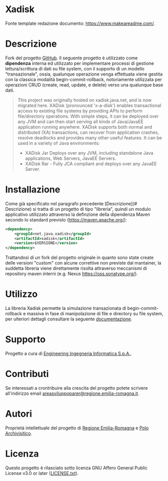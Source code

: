 # Xadisk

Fonte template redazione documento:  https://www.makeareadme.com/.


# Descrizione

Fork del progetto [GitHub](https://github.com/nitin-verma-github/xadisk).
Il seguente progetto è utilizzato come **dipendenza** interna ed utilizzato per implementare processi di gestione lettura/scrittura di dati su file system, con il supporto di un modello "transazionale", ossia, qualunque operazione venga effettuata viene gestita con la classica modalità begin-commit-rollback, notoriamente utilizzata per operazioni CRUD (create, read, update, e delete) verso una qualunque base dati.


>This project was originally hosted on xadisk.java.net, and is now migrated here.
XADisk (pronounced 'x-a-disk') enables transactional access to existing file systems by providing APIs to perform file/directory operations. With simple steps, it can be deployed over any JVM and can then start serving all kinds of Java/JavaEE application running anywhere.
XADisk supports both normal and distributed (XA) transactions, can recover from application crashes, resolve deadlocks and provides many other useful features. It can be used in a variety of Java environments:
> - XADisk Jar  Deploys over any JVM, including standalone Java applications, Web Servers, JavaEE Servers.
> -  XADisk Rar - Fully JCA compliant and deploys over any JavaEE Server. 
    
# Installazione

Come già specificato nel paragrafo precedente [Descrizione](# Descrizione) si tratta di un progetto di tipo "libreria", quindi un modulo applicativo utilizzato attraverso la definzione della dipendenza Maven secondo lo standard previsto (https://maven.apache.org/): 

```xml
<dependency>
    <groupId>net.java.xadisk</groupId>
    <artifactId>xadisk</artifactId>
    <version>$VERSIONE</version>
</dependency>  
```

Trattandosi di un fork del progetto originale in quanto sono state create delle versioni "custom" con alcune correttive non previste dal mantainer, la suddetta libreria viene direttamente risolta attraverso meccanismi di repository maven interni (e.g. Nexus https://oss.sonatype.org/).

# Utilizzo

La libreria Xadisk permette la simulazione transazionata di begin-commit-rollback e massiva in fase di manipolazione di file e directory su file system, per ulteriori dettagli consultare la seguente [documentazione](https://github.com/nitin-verma-github/xadisk/tree/master/documentation).

# Supporto

Progetto a cura di [Engineering Ingegneria Informatica S.p.A.](https://www.eng.it/).

# Contributi

Se interessati a crontribuire alla crescita del progetto potete scrivere all'indirizzo email <a href="mailto:areasviluppoparer@regione.emilia-romagna.it">areasviluppoparer@regione.emilia-romagna.it</a>.

# Autori

Proprietà intellettuale del progetto di [Regione Emilia-Romagna](https://www.regione.emilia-romagna.it/) e [Polo Archivisitico](https://poloarchivistico.regione.emilia-romagna.it/).

# Licenza

Questo progetto è rilasciato sotto licenza GNU Affero General Public License v3.0 or later ([LICENSE.txt](LICENSE.txt)).
